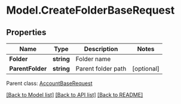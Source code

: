 # Model.CreateFolderBaseRequest
## Properties
Name | Type | Description | Notes
------------ | ------------- | ------------- | -------------
**Folder** | **string** | Folder name | 
**ParentFolder** | **string** | Parent folder path | [optional] 

 Parent class: [AccountBaseRequest](AccountBaseRequest.md)

[[Back to Model list]](README.md#documentation-for-models) [[Back to API list]](README.md#documentation-for-api-endpoints) [[Back to README]](README.md)


